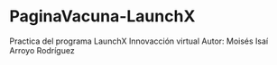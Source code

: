 # PaginaVacuna-LaunchX

Practica del programa LaunchX Innovacción virtual
Autor: Moisés Isaí Arroyo Rodríguez
